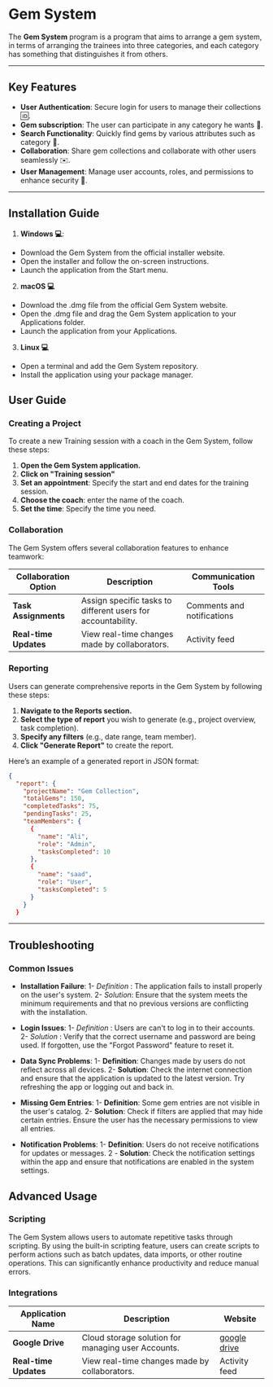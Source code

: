 # Gem System
The **Gem System** program is a program that aims to arrange a gem system, in terms of arranging the trainees into three categories, and each category has something that distinguishes it from others.

---

## Key Features
-  **User Authentication**: Secure login for users to manage their collections :id:.
-  **Gem subscription**: The user can participate in any category he wants :muscle:.
- **Search Functionality**: Quickly find gems by various attributes such as category :mag_right:.
- **Collaboration**: Share gem collections and collaborate with other users seamlessly :envelope:.
- **User Management**: Manage user accounts, roles, and permissions to enhance security :cop:.
---

## Installation Guide  
1.  **Windows :computer:**:
 - Download the Gem System from the official installer  website.
 - Open the installer and follow the on-screen instructions.
 - Launch the application from the Start menu.

2. **macOS :computer:**
 - Download the .dmg file from the official Gem System website.
 - Open the .dmg file and drag the Gem System application to your Applications folder.
 - Launch the application from your Applications.
  
 3. **Linux :computer:**
  - Open a terminal and add the Gem System repository.
  - Install the application using your package manager.
  

## User Guide

### Creating a Project

To create a new Training session with a coach in the Gem System, follow these steps:

1. **Open the Gem System application.**
2. **Click on "Training session"**
3. **Set an appointment**: Specify the start and end dates for the training session.
4. **Choose the coach**: enter the name of the coach.
5. **Set the time**: Specify the time you need.

### Collaboration

The Gem System offers several collaboration features to enhance teamwork:

| Collaboration Option    | Description                                      | Communication Tools      |
|-------------------------|--------------------------------------------------|---------------------------|
| **Task Assignments**    | Assign specific tasks to different users for accountability. | Comments and notifications |
| **Real-time Updates**   | View real-time changes made by collaborators.   | Activity feed             |

### Reporting

Users can generate comprehensive reports in the Gem System by following these steps:

1. **Navigate to the Reports section.**
2. **Select the type of report** you wish to generate (e.g., project overview, task completion).
3. **Specify any filters** (e.g., date range, team member).
4. **Click "Generate Report"** to create the report.

Here’s an example of a generated report in JSON format:

```   json
{
  "report": {
    "projectName": "Gem Collection",
    "totalGems": 150,
    "completedTasks": 75,
    "pendingTasks": 25,
    "teamMembers": {
      {
        "name": "Ali",
        "role": "Admin",
        "tasksCompleted": 10
      },
      {
        "name": "saad",
        "role": "User",
        "tasksCompleted": 5
      }
    }
  }
  ```

---
## Troubleshooting 
### Common Issues
-  **Installation Failure**:
   1-  *Definition* : The application fails to install properly on the user's system. 
   2-  *Solution*: Ensure that the system meets the minimum requirements and that no previous versions are conflicting with the installation.

-  **Login Issues**:
  1-  *Definition* : Users are can't to log in to their accounts.   
  2- *Solution* : Verify that the correct username and password are being used. If forgotten, use the "Forgot Password" feature to reset it.

-  **Data Sync Problems**: 
  1-  **Definition**: Changes made by users do not reflect across all devices. 
    2-  **Solution**: Check the internet connection and ensure that the application is updated to the latest version. Try refreshing the app or logging out and back in.

-  **Missing Gem Entries**: 
  1-  **Definition**: Some gem entries are not visible in the user's catalog. 
   2-  **Solution**: Check if filters are applied that may hide certain entries. Ensure the user has the necessary permissions to view all entries.

-  **Notification Problems**: 
 1-  **Definition**: Users do not receive notifications for updates or messages.
 2 -  **Solution**: Check the notification settings within the app and ensure that notifications are enabled in the system settings.

## Advanced Usage
### Scripting
The Gem System allows users to automate repetitive tasks through scripting. By using the built-in scripting feature, users can create scripts to perform actions such as batch updates, data imports, or other routine operations. This can significantly enhance productivity and reduce manual errors.

### Integrations

| Application Name    | Description                                      | Website      |
|-------------------------|--------------------------------------------------|---------------------------|
| **Google Drive**    | Cloud storage solution for managing user Accounts. | [google drive](https://workspace.google.com/products/drive/) |
| **Real-time Updates**   | View real-time changes made by collaborators.   | Activity feed             |
<!--stackedit_data:
eyJoaXN0b3J5IjpbOTY2OTg3OTIyLDE0NTQ2MTY0MzUsMTA4MD
QxMzE1OSwtMTA5MDQ0MzU4NywtNjM2ODU5OTE3LC0xODcyNjY3
MjYsLTQ3ODU3OTM1LDIxMTM4Njc0ODksLTExNDM1MjAyNjEsLT
E1MDU2MzYzMjUsLTQyMDI1ODgxNywtMTQ2MDgwMjM3MCwtMTU4
MzY0MzMxOCwxNzE3NDI0MTMyLDE2MjI3NTI4OSwtMTcyNDE4MT
kwMywtMjAwODUzODEzNSwtMTk0NjEzNjc3OSwzNzUxMTU4OTYs
LTIwODg3NDY2MTJdfQ==
-->